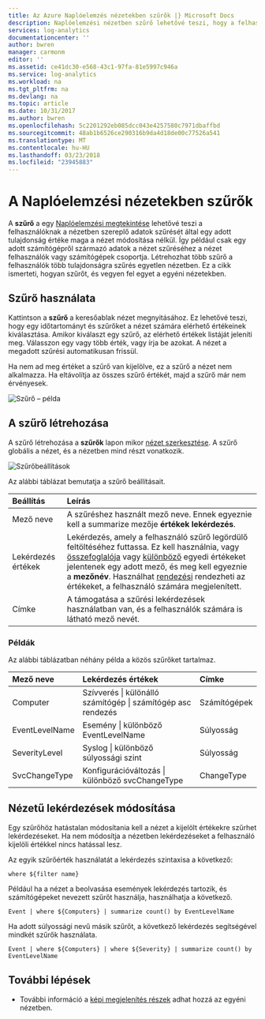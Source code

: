 ```yaml
---
title: Az Azure Naplóelemzés nézetekben szűrők |} Microsoft Docs
description: Naplóelemzési nézetben szűrő lehetővé teszi, hogy a felhasználók számára az adatok szűrése a nézetben által egy adott tulajdonság értéke maga a nézet módosítása nélkül.  Ez a cikk ismerteti, hogyan szűrőt, és vegyen fel egyet a egyéni nézetekben.
services: log-analytics
documentationcenter: ''
author: bwren
manager: carmonm
editor: ''
ms.assetid: ce41dc30-e568-43c1-97fa-81e5997c946a
ms.service: log-analytics
ms.workload: na
ms.tgt_pltfrm: na
ms.devlang: na
ms.topic: article
ms.date: 10/31/2017
ms.author: bwren
ms.openlocfilehash: 5c2201292eb085dcc043e4257580c7971dbaffbd
ms.sourcegitcommit: 48ab1b6526ce290316b9da4d18de00c77526a541
ms.translationtype: MT
ms.contentlocale: hu-HU
ms.lasthandoff: 03/23/2018
ms.locfileid: "23945883"
---
```

# <a name="filters-in-log-analytics-views"></a>A Naplóelemzési nézetekben szűrők
A **szűrő** a egy [Naplóelemzési megtekintése](log-analytics-view-designer.md) lehetővé teszi a felhasználóknak a nézetben szereplő adatok szűrését által egy adott tulajdonság értéke maga a nézet módosítása nélkül.  Így például csak egy adott számítógépről származó adatok a nézet szűréséhez a nézet felhasználók vagy számítógépek csoportja.  Létrehozhat több szűrő a felhasználók több tulajdonságra szűrés egyetlen nézetben.  Ez a cikk ismerteti, hogyan szűrőt, és vegyen fel egyet a egyéni nézetekben.

## <a name="using-a-filter"></a>Szűrő használata
Kattintson a **szűrő** a keresőablak nézet megnyitásához.  Ez lehetővé teszi, hogy egy időtartományt és szűrőket a nézet számára elérhető értékeinek kiválasztása.  Amikor kiválaszt egy szűrő, az elérhető értékek listáját jeleníti meg.  Válasszon egy vagy több érték, vagy írja be azokat. A nézet a megadott szűrési automatikusan frissül. 

Ha nem ad meg értéket a szűrő van kijelölve, ez a szűrő a nézet nem alkalmazza.  Ha eltávolítja az összes szűrő értékét, majd a szűrő már nem érvényesek.


![Szűrő – példa](media/log-analytics-view-designer/filters-example.png)


## <a name="creating-a-filter"></a>A szűrő létrehozása

A szűrő létrehozása a **szűrők** lapon mikor [nézet szerkesztése](log-analytics-view-designer.md).  A szűrő globális a nézet, és a nézetben mind részt vonatkozik.  

![Szűrőbeállítások](media/log-analytics-view-designer/filters-settings.png)

Az alábbi táblázat bemutatja a szűrő beállításait.

| Beállítás | Leírás |
|:---|:---|
| Mező neve | A szűréshez használt mező neve.  Ennek egyeznie kell a summarize mezője **értékek lekérdezés**. |
| Lekérdezés értékek | Lekérdezés, amely a felhasználó szűrő legördülő feltöltéséhez futtassa.  Ez kell használnia, vagy [összefoglalója](https://docs.loganalytics.io/docs/Language-Reference/Tabular-operators/summarize-operator) vagy [különböző](https://docs.loganalytics.io/docs/Language-Reference/Tabular-operators/distinct-operator) egyedi értékeket jelentenek egy adott mező, és meg kell egyeznie a **mezőnév**.  Használhat [rendezési](https://docs.loganalytics.io/docs/Language-Reference/Tabular-operators/sort-operator) rendezheti az értékeket, a felhasználó számára megjelenített. |
| Címke | A támogatása a szűrési lekérdezések használatban van, és a felhasználók számára is látható mező nevét. |

### <a name="examples"></a>Példák

Az alábbi táblázatban néhány példa a közös szűrőket tartalmaz.  

| Mező neve | Lekérdezés értékek | Címke |
|:--|:--|:--|
| Computer   | Szívverés &#124; különálló számítógép &#124; számítógép asc rendezés | Számítógépek |
| EventLevelName | Esemény &#124; különböző EventLevelName | Súlyosság |
| SeverityLevel | Syslog &#124; különböző súlyossági szint | Súlyosság |
| SvcChangeType | Konfigurációváltozás &#124; különböző svcChangeType | ChangeType |


## <a name="modify-view-queries"></a>Nézetű lekérdezések módosítása

Egy szűrőhöz hatástalan módosítania kell a nézet a kijelölt értékekre szűrhet lekérdezéseket.  Ha nem módosítja a nézetben lekérdezéseket a felhasználó kijelöli értékkel nincs hatással lesz.

Az egyik szűrőérték használatát a lekérdezés szintaxisa a következő: 

    where ${filter name}  

Például ha a nézet a beolvasása események lekérdezés tartozik, és számítógépeket nevezett szűrőt használja, használhatja a következő.

    Event | where ${Computers} | summarize count() by EventLevelName

Ha adott súlyossági nevű másik szűrőt, a következő lekérdezés segítségével mindkét szűrők használata.

    Event | where ${Computers} | where ${Severity} | summarize count() by EventLevelName

## <a name="next-steps"></a>További lépések
* További információ a [képi megjelenítés részek](log-analytics-view-designer-parts.md) adhat hozzá az egyéni nézetben.